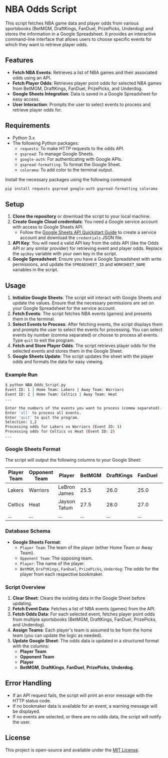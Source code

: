 # NBA Odds Script

This script fetches NBA game data and player odds from various sportsbooks (BetMGM, DraftKings, FanDuel, PrizePicks, Underdog) and stores the information in a Google Spreadsheet. It provides an interactive command-line interface that allows users to choose specific events for which they want to retrieve player odds.

## Features

- **Fetch NBA Events**: Retrieves a list of NBA games and their associated odds using an API.
- **Fetch Player Odds**: Retrieves player point odds for selected NBA games from BetMGM, DraftKings, FanDuel, PrizePicks, and Underdog.
- **Google Sheets Integration**: Data is saved in a Google Spreadsheet for easy access.
- **User Interaction**: Prompts the user to select events to process and retrieve player odds for.

## Requirements

- Python 3.x
- The following Python packages:
  - `requests`: To make HTTP requests to the odds API.
  - `gspread`: To manage Google Sheets.
  - `google-auth`: For authenticating with Google APIs.
  - `gspread-formatting`: To format the Google Sheet.
  - `colorama`: To add color to the terminal output.

Install the necessary packages using the following command:

```bash
pip install requests gspread google-auth gspread-formatting colorama
```

## Setup

1. **Clone the repository** or download the script to your local machine.
2. **Create Google Cloud credentials**: You need a Google service account with access to Google Sheets API.
   - Follow the [Google Sheets API Quickstart Guide](https://developers.google.com/sheets/api/quickstart/python) to create a service account and download the `credentials` JSON file.
3. **API Key**: You will need a valid API key from the odds API (like the Odds API or any similar provider) for retrieving event and player odds. Replace the `apiKey` variable with your own key in the script.
4. **Google Spreadsheet**: Ensure you have a Google Spreadsheet with write permissions, and update the `SPREADSHEET_ID` and `WORKSHEET_NAME` variables in the script.

## Usage

1. **Initialize Google Sheets**: The script will interact with Google Sheets and update the values. Ensure that the necessary permissions are set on your Google Spreadsheet for the service account.
2. **Fetch Events**: The script fetches NBA events (games) and presents them in the terminal.
3. **Select Events to Process**: After fetching events, the script displays them and prompts the user to select the events for processing. You can select events by number (comma separated) or choose to process all events. Type `quit` to exit the program.
4. **Fetch and Store Player Odds**: The script retrieves player odds for the selected events and stores them in the Google Sheet.
5. **Google Sheets Update**: The script updates the sheet with the player odds and formats the data for easy viewing.

### Example Run

```bash
$ python NBA_Odds_Script.py
Event ID: 1 | Home Team: Lakers | Away Team: Warriors
Event ID: 2 | Home Team: Celtics | Away Team: Heat
...

Enter the numbers of the events you want to process (comma separated).
Enter 'all' to process all events.
Enter 'quit' to quit the program.
Selection: 1,2
Processing odds for Lakers vs Warriors (Event ID: 1)
Processing odds for Celtics vs Heat (Event ID: 2)
...
```

### Google Sheets Format

The script will output the following columns to your Google Sheet:

| **Player Team** | **Opponent Team** | **Player** | **BetMGM** | **DraftKings** | **FanDuel** | **PrizePicks** | **Underdog** |
|-----------------|-------------------|------------|------------|----------------|-------------|----------------|--------------|
| Lakers          | Warriors           | LeBron James | 25.5       | 26.0           | 25.0        | 24.5           | 26.5         |
| Celtics         | Heat               | Jayson Tatum | 27.5       | 28.0           | 27.0        | 28.5           | 29.0         |
| ...             | ...               | ...        | ...        | ...            | ...         | ...            | ...          |

### Database Schema

- **Google Sheets Format**:
  - `Player Team`: The team of the player (either Home Team or Away Team).
  - `Opponent Team`: The opposing team.
  - `Player`: The name of the player.
  - `BetMGM`, `DraftKings`, `FanDuel`, `PrizePicks`, `Underdog`: The odds for the player from each respective bookmaker.

### Script Overview

1. **Clear Sheet**: Clears the existing data in the Google Sheet before updating.
2. **Fetch Event Data**: Fetches a list of NBA events (games) from the API.
3. **Fetch Odds Data**: For each selected event, fetches player point odds from multiple sportsbooks (BetMGM, DraftKings, FanDuel, PrizePicks, and Underdog).
4. **Assign Teams**: Each player's team is assumed to be from the home team (you can update the logic as needed).
5. **Update Google Sheet**: The odds data is updated in a structured format with the columns:
   - **Player Team**
   - **Opponent Team**
   - **Player**
   - **BetMGM**, **DraftKings**, **FanDuel**, **PrizePicks**, **Underdog**.

## Error Handling

- If an API request fails, the script will print an error message with the HTTP status code.
- If no bookmaker data is available for an event, a warning message will be displayed.
- If no events are selected, or there are no odds data, the script will notify the user.

## License

This project is open-source and available under the [MIT License](LICENSE).

